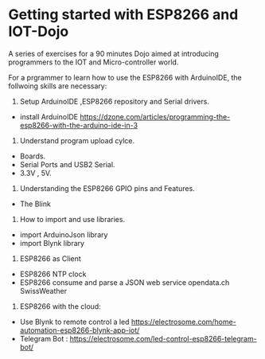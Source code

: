 # Getting started with ESP8266 and IOT-Dojo
A series of exercises for a 90 minutes Dojo aimed at introducing programmers to the IOT and Micro-controller world.

For a prgrammer to learn how to use the ESP8266 with ArduinoIDE, the follwoing skills are necessary:

1. Setup ArduinoIDE ,ESP8266 repository and Serial drivers.
  * install ArduinoIDE https://dzone.com/articles/programming-the-esp8266-with-the-arduino-ide-in-3
1. Understand program upload cylce. 
  * Boards. 
  * Serial Ports and USB2 Serial. 
  * 3.3V , 5V. 
1. Understanding the ESP8266 GPIO pins and Features. 
  * The Blink
1. How to import and use libraries.
  * import ArduinoJson library
  * import Blynk library
1. ESP8266 as Client
  * ESP8266 NTP clock
  * ESP8266 consume and parse a JSON web service opendata.ch SwissWeather 
  
1. ESP8266 with the cloud:
  * Use Blynk to remote control a led https://electrosome.com/home-automation-esp8266-blynk-app-iot/
  * Telegram Bot : https://electrosome.com/led-control-esp8266-telegram-bot/
